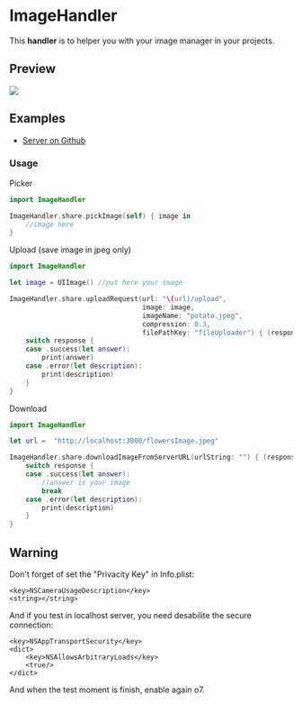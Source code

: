 # ImageHandler  
This **handler** is to helper you with your image manager in your projects.  


## Preview  

<img src="https://github.com/MaatheusGois/ImageUpload/blob/example/public/preview.gif"/>

## Examples  
- [Server on Github](https://github.com/MaatheusGois/ImageUpload)

### Usage  

Picker
```swift
import ImageHandler

ImageHandler.share.pickImage(self) { image in
    //image here
}
```  

Upload (save image in jpeg only)
```swift
import ImageHandler

let image = UIImage() //put here your image

ImageHandler.share.uploadRequest(url: "\(url)/upload", 
                                 image: image, 
                                 imageName: "potato.jpeg", 
                                 compression: 0.3, 
                                 filePathKey: "fileUploader") { (response) in
    switch response {
    case .success(let answer):
        print(answer)
    case .error(let description):
        print(description)
    }
}
```  

Download
```swift
import ImageHandler

let url =  "http://localhost:3000/flowersImage.jpeg"

ImageHandler.share.downloadImageFromServerURL(urlString: "") { (response) in
    switch response {
    case .success(let answer):
        //answer is your image
        break
    case .error(let description):
        print(description)
    }
}

```  

## Warning

Don't forget of set the "Privacity Key" in Info.plist:
```
<key>NSCameraUsageDescription</key>
<string></string>

```

And if you test in localhost server, you need desabilite the secure connection:
```
<key>NSAppTransportSecurity</key>
<dict>
    <key>NSAllowsArbitraryLoads</key>
    <true/>
</dict>
```
And when the test moment is finish, enable again o7. 
